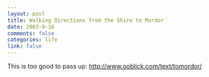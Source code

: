 ```yaml
--- 
layout: post
title: Walking Directions from the Shire to Mordor
date: 2003-9-16
comments: false
categories: life
link: false
---
```

This is too good to pass up: <a href="http://www.ooblick.com/text/tomordor/">http://www.ooblick.com/text/tomordor/</a>
